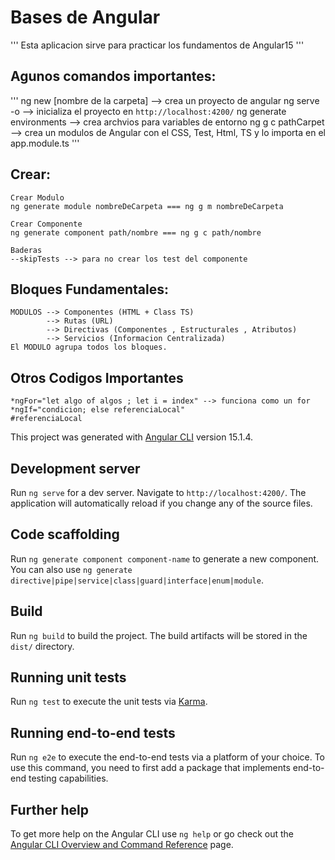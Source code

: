 # Bases de Angular

'''
Esta aplicacion sirve para practicar los fundamentos de Angular15
'''

## Agunos comandos importantes:

'''
ng new [nombre de la carpeta] --> crea un proyecto de angular
ng serve -o --> inicializa el proyecto en `http://localhost:4200/`
ng generate environments --> crea archvios para variables de entorno
ng g c pathCarpet --> crea un modulos de Angular con el CSS, Test, Html, TS y lo importa en el app.module.ts
'''

## Crear:

```
Crear Modulo
ng generate module nombreDeCarpeta === ng g m nombreDeCarpeta

Crear Componente
ng generate component path/nombre === ng g c path/nombre

Baderas
--skipTests --> para no crear los test del componente

```

## Bloques Fundamentales:

```
MODULOS --> Componentes (HTML + Class TS)
        --> Rutas (URL)
        --> Directivas (Componentes , Estructurales , Atributos)
        --> Servicios (Informacion Centralizada)
El MODULO agrupa todos los bloques.
```

## Otros Codigos Importantes

```
*ngFor="let algo of algos ; let i = index" --> funciona como un for
*ngIf="condicion; else referenciaLocal"
#referenciaLocal

```

This project was generated with [Angular CLI](https://github.com/angular/angular-cli) version 15.1.4.

## Development server

Run `ng serve` for a dev server. Navigate to `http://localhost:4200/`. The application will automatically reload if you change any of the source files.

## Code scaffolding

Run `ng generate component component-name` to generate a new component. You can also use `ng generate directive|pipe|service|class|guard|interface|enum|module`.

## Build

Run `ng build` to build the project. The build artifacts will be stored in the `dist/` directory.

## Running unit tests

Run `ng test` to execute the unit tests via [Karma](https://karma-runner.github.io).

## Running end-to-end tests

Run `ng e2e` to execute the end-to-end tests via a platform of your choice. To use this command, you need to first add a package that implements end-to-end testing capabilities.

## Further help

To get more help on the Angular CLI use `ng help` or go check out the [Angular CLI Overview and Command Reference](https://angular.io/cli) page.
